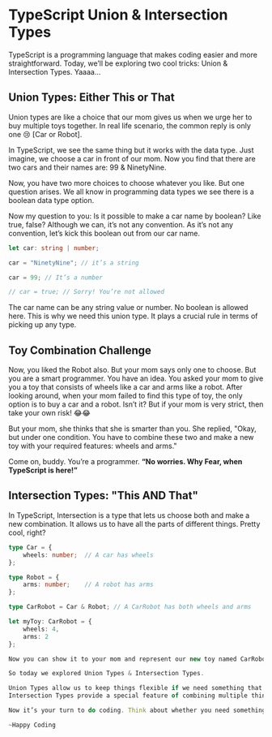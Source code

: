 # TypeScript Union & Intersection Types

TypeScript is a programming language that makes coding easier and more straightforward. Today, we’ll be exploring two cool tricks: Union & Intersection Types. Yaaaa…

## Union Types: Either This or That

Union types are like a choice that our mom gives us when we urge her to buy multiple toys together. In real life scenario, the common reply is only one 😢 [Car or Robot].

In TypeScript, we see the same thing but it works with the data type. Just imagine, we choose a car in front of our mom. Now you find that there are two cars and their names are: 99 & NinetyNine.

Now, you have two more choices to choose whatever you like. But one question arises. We all know in programming data types we see there is a boolean data type option.

Now my question to you: Is it possible to make a car name by boolean? Like true, false? Although we can, it’s not any convention. As it’s not any convention, let’s kick this boolean out from our car name.

```typescript
let car: string | number;

car = "NinetyNine"; // it’s a string

car = 99; // It’s a number

// car = true; // Sorry! You’re not allowed
```

The car name can be any string value or number. No boolean is allowed here. This is why we need this union type. It plays a crucial rule in terms of picking up any type.

## Toy Combination Challenge

Now, you liked the Robot also. But your mom says only one to choose. But you are a smart programmer. You have an idea. You asked your mom to give you a toy that consists of wheels like a car and arms like a robot. After looking around, when your mom failed to find this type of toy, the only option is to buy a car and a robot. Isn’t it? But if your mom is very strict, then take your own risk! 😂😂

But your mom, she thinks that she is smarter than you. She replied, "Okay, but under one condition. You have to combine these two and make a new toy with your required features: wheels and arms."

Come on, buddy. You’re a programmer. **“No worries. Why Fear, when TypeScript is here!”**

## Intersection Types: "This AND That"

In TypeScript, Intersection is a type that lets us choose both and make a new combination. It allows us to have all the parts of different things. Pretty cool, right?

```typescript
type Car = {
    wheels: number;  // A car has wheels
};

type Robot = {
    arms: number;    // A robot has arms
};

type CarRobot = Car & Robot; // A CarRobot has both wheels and arms

let myToy: CarRobot = {
    wheels: 4,
    arms: 2
};

Now you can show it to your mom and represent our new toy named CarRobot, which contains 4 wheels and 2 arms. Yahoooo!

So today we explored Union Types & Intersection Types.

Union Types allow us to keep things flexible if we need something that can be different types, like a car or a robot, or choosing a car name as a string or a number.
Intersection Types provide a special feature of combining multiple things together into one thing.

Now it’s your turn to do coding. Think about whether you need something like “this or that,” or “this and that.”

~Happy Coding
```
